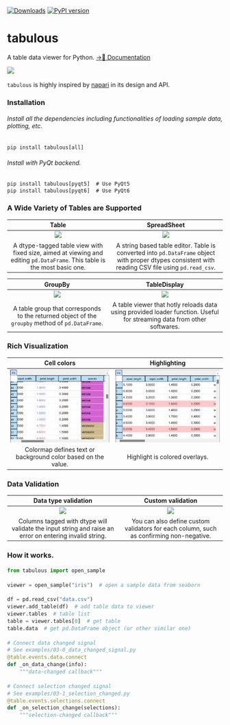 [![Downloads](https://pepy.tech/badge/tabulous/month)](https://pepy.tech/project/tabulous)
[![PyPI version](https://badge.fury.io/py/tabulous.svg)](https://badge.fury.io/py/tabulous)

# tabulous

A table data viewer for Python. [&rarr;📖 Documentation](https://hanjinliu.github.io/tabulous/)

![](https://github.com/hanjinliu/tabulous/blob/main/image/viewer_iris.png)

`tabulous` is highly inspired by [napari](https://github.com/napari/napari) in its design and API.

### Installation

###### Install all the dependencies including functionalities of loading sample data, plotting, etc.

```
pip install tabulous[all]
```

###### Install with PyQt backend.

```
pip install tabulous[pyqt5]  # Use PyQt5
pip install tabulous[pyqt6]  # Use PyQt6
```

### A Wide Variety of Tables are Supported

|**Table**|**SpreadSheet**|
|:-:|:-:|
|![](https://github.com/hanjinliu/tabulous/blob/main/image/tab_table.gif)|![](https://github.com/hanjinliu/tabulous/blob/main/image/tab_sheet.gif)|
|A dtype-tagged table view with fixed size, aimed at viewing and editing `pd.DataFrame`. This table is the most basic one.|A string based table editor. Table is converted into `pd.DataFrame` object with proper dtypes consistent with reading CSV file using `pd.read_csv`.|

|**GroupBy**|**TableDisplay**|
|:-:|:-:|
|![](https://github.com/hanjinliu/tabulous/blob/main/image/tab_groupby.gif)|![](https://github.com/hanjinliu/tabulous/blob/main/image/tab_display.gif)|
|A table group that corresponds to the returned object of the `groupby` method of `pd.DataFrame`.|A table viewer that hotly reloads data using provided loader function. Useful for streaming data from other softwares.|

### Rich Visualization

|**Cell colors**|**Highlighting**|
|:-:|:-:|
|![](https://github.com/hanjinliu/tabulous/blob/main/image/colormap.png)|![](https://github.com/hanjinliu/tabulous/blob/main/image/highlight.png)|
|Colormap defines text or background color based on the value.|Highlight is colored overlays.|

### Data Validation

|**Data type validation**|**Custom validation**|
|:-:|:-:|
|![](https://github.com/hanjinliu/tabulous/blob/main/image/validation.gif)|![](https://github.com/hanjinliu/tabulous/blob/main/image/validation_custom.gif)|
|Columns tagged with dtype will validate the input string and raise an error on entering invalid string.|You can also define custom validators for each column, such as confirming non-negative.|

### How it works.

```python
from tabulous import open_sample

viewer = open_sample("iris")  # open a sample data from seaborn

df = pd.read_csv("data.csv")
viewer.add_table(df)  # add table data to viewer
viewer.tables  # table list
table = viewer.tables[0]  # get table
table.data  # get pd.DataFrame object (or other similar one)

# Connect data changed signal
# See examples/03-0_data_changed_signal.py
@table.events.data.connect
def _on_data_change(info):
    """data-changed callback"""

# Connect selection changed signal
# See examples/03-1_selection_changed.py
@table.events.selections.connect
def _on_selection_change(selections):
    """selection-changed callback"""

```
